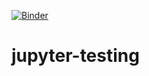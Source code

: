[![Binder](https://mybinder.org/badge_logo.svg)](https://mybinder.org/v2/gh/BoredHendrix/jupyter-testing.git/master)


# jupyter-testing
